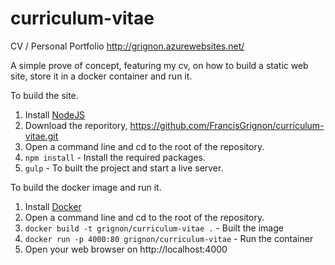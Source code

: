 # curriculum-vitae
CV / Personal Portfolio
http://grignon.azurewebsites.net/

A simple prove of concept, featuring my cv, on how to build a static web site, store it in a docker container and run it.

To build the site.

1. Install [NodeJS](http://www.nodejs.org)  
2. Download the reporitory, https://github.com/FrancisGrignon/curriculum-vitae.git
3. Open a command line and cd to the root of the repository.
4. `npm install` - Install the required packages.
5. `gulp` - To built the project and start a live server.

To build the docker image and run it.

1. Install [Docker](https://docs.docker.com/engine/installation/)
2. Open a command line and cd to the root of the repository.
3. `docker build -t grignon/curriculum-vitae .` - Built the image
4. `docker run -p 4000:80 grignon/curriculum-vitae` - Run the container
5. Open your web browser on http://localhost:4000
